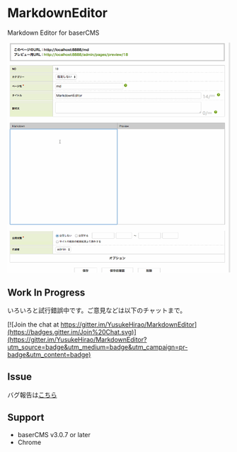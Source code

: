 # MarkdownEditor

Markdown Editor for baserCMS

![Demo](demo.gif)

## Work In Progress

いろいろと試行錯誤中です。ご意見などは以下のチャットまで。

[![Join the chat at https://gitter.im/YusukeHirao/MarkdownEditor](https://badges.gitter.im/Join%20Chat.svg)](https://gitter.im/YusukeHirao/MarkdownEditor?utm_source=badge&utm_medium=badge&utm_campaign=pr-badge&utm_content=badge)

## Issue

バグ報告は[こちら](https://github.com/YusukeHirao/MarkdownEditor/issues)

## Support

- baserCMS v3.0.7 or later
- Chrome
